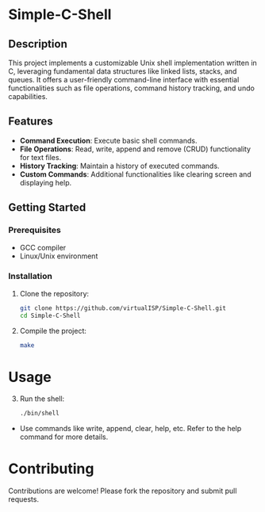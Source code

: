 # Simple-C-Shell

## Description

This project implements a customizable Unix shell implementation written in C, leveraging fundamental data structures like linked lists, stacks, and queues. It offers a user-friendly command-line interface with essential functionalities such as file operations, command history tracking, and undo capabilities.

## Features

- **Command Execution**: Execute basic shell commands.
- **File Operations**: Read, write, append and remove (CRUD) functionality for text files.
- **History Tracking**: Maintain a history of executed commands.
- **Custom Commands**: Additional functionalities like clearing screen and displaying help.

## Getting Started

### Prerequisites

- GCC compiler
- Linux/Unix environment

### Installation

1. Clone the repository:
   ```bash
   git clone https://github.com/virtualISP/Simple-C-Shell.git
   cd Simple-C-Shell
2. Compile the project:
   ```bash
   make
# Usage
3. Run the shell:
   ```bash
   ./bin/shell
- Use commands like write, append, clear, help, etc. Refer to the help command for more details.
# Contributing
Contributions are welcome! Please fork the repository and submit pull requests.


